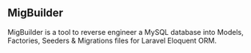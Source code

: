 ## MigBuilder

MigBuilder is a tool to reverse engineer a MySQL database into Models, Factories, Seeders & Migrations files for Laravel Eloquent ORM.

